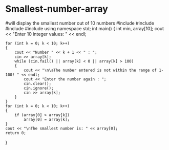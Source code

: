 # Smallest-number-array
#will display the smallest number out of 10 numbers
#include<iostream>
#include<array>
#include<algorithm>
#include<random>
using namespace std;
int main()
{
	int min, array[10];
	cout << "Enter 10 integer values: " << endl;

	for (int k = 0; k < 10; k++)
	{
		cout << "Number " << k + 1 << " : ";
		cin >> array[k];
		while (cin.fail() || array[k] < 0 || array[k] > 100)
		{
			cout << "\n\aThe number entered is not within the range of 1-100! " << endl;
			cout << "Enter the number again : ";
			cin.clear();
			cin.ignore();
			cin >> array[k];
		}
	}
	for (int k = 0; k < 10; k++)
	{
		if (array[0] > array[k])
			array[0] = array[k];
	}
	cout << "\nThe smallest number is: " << array[0];
	return 0;
}
